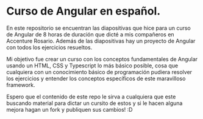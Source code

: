 # Curso de Angular en español.

En este repositorio se encuentran las diapositivas que hice para un curso de Angular de 8 horas de duración que dicté a mis compañeros en Accenture Rosario.
Además de las diapositivas hay un proyecto de Angular con todos los ejercicios resueltos.

Mi objetivo fue crear un curso con los conceptos fundamentales de Angular usando un HTML, CSS y Typescript lo más básico posible, cosa que cualquiera con un conocimiento básico de programación pudiera resolver los ejercicios y entender los conceptos específicos de este maravilloso framework.

Espero que el contenido de este repo le sirva a cualquiera que este buscando material para dictar un cursito de estos y si le hacen alguna mejora hagan un fork y publiquen sus cambios! :D